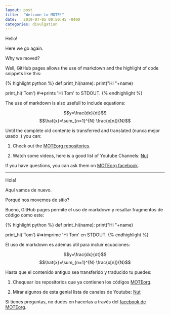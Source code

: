 ```yaml
---
layout: post
title:  "Welcome to MOTE!"
date:   2019-07-05 00:50:45 -0400
categories: divulgation
---
```

Hello!

Here we go again.

Why we moved?

Well, GitHub pages allows the use of markdown and the highlight of code snippets like this:

{% highlight python %}
def print_hi(name):
    print("Hi "+name)

print_hi('Tom')
#=>prints 'Hi Tom' to STDOUT.
{% endhighlight %}

The use of markdown is also usefull to include equations:

$$y=\frac{dx}{dt}$$
$$\hat{x}=\sum_{n=1}^{N} \frac{x[n]}{N}$$

Until the complete old contente is transferred and translated (nunca mejor usado :) you can:

1. Check out the [MOTEorg repositories][repository].

2. Watch some videos, here is a good list of Youtube Channels: [Nut][videos]

If you have questions, you can ask them on [MOTEorg facebook][facebook-link].


___

Hola!

Aquí vamos de nuevo.

Porqué nos movemos de sitio?

Bueno, GitHub pages permite el uso de markdown y resaltar fragmentos de código como este:

{% highlight python %}
def print_hi(name):
    print("Hi "+name)

print_hi('Tom')
#=>imprime 'Hi Tom' en STDOUT.
{% endhighlight %}

El uso de markdown es además útil para incluir ecuaciones:

$$y=\frac{dx}{dt}$$
$$\hat{x}=\sum_{n=1}^{N} \frac{x[n]}{N}$$

Hasta que el contenido antiguo sea transferido y traducido tu puedes: 

1. Chequear los repositorios que ya contienen los códigos [MOTEorg][repository].

2. Mirar algunos de esta genial lista de canales de Youtube: [Nut][videos]

Si tienes preguntas, no dudes en hacerlas a través del [facebook de MOTEorg][facebook-link].

[repository]: https://github.com/MOTEorg/
[videos]: https://github.com/MOTEorg/Nut
[facebook-link]: https://www.facebook.com/MOTEorganizacion/


